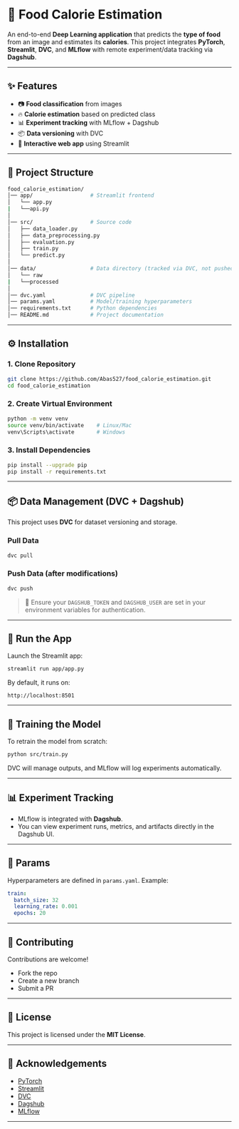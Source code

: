 

# 🍲 Food Calorie Estimation

An end-to-end **Deep Learning application** that predicts the **type of food** from an image and estimates its **calories**.
This project integrates **PyTorch**, **Streamlit**, **DVC**, and **MLflow** with remote experiment/data tracking via **Dagshub**.

---

## ✨ Features

* 📷 **Food classification** from images
* 🔥 **Calorie estimation** based on predicted class
* 📊 **Experiment tracking** with MLflow + Dagshub
* 📦 **Data versioning** with DVC
* 🎨 **Interactive web app** using Streamlit

---

## 📂 Project Structure

```bash
food_calorie_estimation/
│── app/                  # Streamlit frontend
│   └── app.py
|   └──api.py
│
│── src/                  # Source code
│   ├── data_loader.py
│   ├── data_preprocessing.py
│   ├── evaluation.py
│   ├── train.py
│   └── predict.py
│
│── data/                 # Data directory (tracked via DVC, not pushed to Git)
│   └── raw
|   └──processed
│
│── dvc.yaml              # DVC pipeline
│── params.yaml           # Model/training hyperparameters
│── requirements.txt      # Python dependencies
│── README.md             # Project documentation
```

---

## ⚙️ Installation

### 1. Clone Repository

```bash
git clone https://github.com/Abas527/food_calorie_estimation.git
cd food_calorie_estimation
```

### 2. Create Virtual Environment

```bash
python -m venv venv
source venv/bin/activate    # Linux/Mac
venv\Scripts\activate       # Windows
```

### 3. Install Dependencies

```bash
pip install --upgrade pip
pip install -r requirements.txt
```

---

## 📦 Data Management (DVC + Dagshub)

This project uses **DVC** for dataset versioning and storage.

### Pull Data

```bash
dvc pull
```

### Push Data (after modifications)

```bash
dvc push
```

> 🔑 Ensure your `DAGSHUB_TOKEN` and `DAGSHUB_USER` are set in your environment variables for authentication.

---

## 🚀 Run the App

Launch the Streamlit app:

```bash
streamlit run app/app.py
```

By default, it runs on:

```
http://localhost:8501
```

---

## 🧠 Training the Model

To retrain the model from scratch:

```bash
python src/train.py
```

DVC will manage outputs, and MLflow will log experiments automatically.

---

## 📊 Experiment Tracking

* MLflow is integrated with **Dagshub**.
* You can view experiment runs, metrics, and artifacts directly in the Dagshub UI.

---

## 📝 Params

Hyperparameters are defined in `params.yaml`. Example:

```yaml
train:
  batch_size: 32
  learning_rate: 0.001
  epochs: 20
```

---

## 🤝 Contributing

Contributions are welcome!

* Fork the repo
* Create a new branch
* Submit a PR

---

## 📜 License

This project is licensed under the **MIT License**.

---

## 🙌 Acknowledgements

* [PyTorch](https://pytorch.org/)
* [Streamlit](https://streamlit.io/)
* [DVC](https://dvc.org/)
* [Dagshub](https://dagshub.com/)
* [MLflow](https://mlflow.org/)

---
